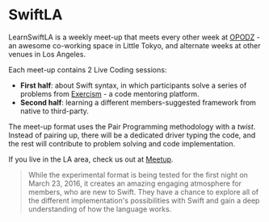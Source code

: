 SwiftLA
=======

LearnSwiftLA is a weekly meet-up that meets every other week at [OPODZ](http://www.opodz.com) - an awesome co-working space in Little Tokyo, and alternate weeks at other venues in Los Angeles.

Each meet-up contains 2 Live Coding sessions: 
- **First half**: about Swift syntax, in which participants solve a series of problems from [Exercism](http://exercism.io) - a code mentoring platform.
- **Second half**: learning a different members-suggested framework from native to third-party.

The meet-up format uses the Pair Programming methodology with a *twist*. Instead of pairing up, there will be a dedicated driver typing the code, and the rest will contribute to problem solving and code implementation.

If you live in the LA area, check us out at [Meetup](http://www.meetup.com/start-la/events/229333148/).

> While the experimental format is being tested for the first night on March 23, 2016, it creates an amazing engaging atmosphere for members, who are new to Swift. 
> They have a chance to explore all of the different implementation's possibilities with Swift and gain a deep understanding of how the language works.



